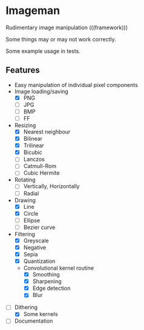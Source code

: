 # Imageman
Rudimentary image manipulation (((framework)))

Some things may or may not work correctly.

Some example usage in tests.

## Features
- Easy manipulation of individual pixel components
- Image loading/saving
    - [x] PNG
    - [ ] JPG
    - [ ] BMP
    - [ ] FF
- Resizing
    - [x] Nearest neighbour
    - [x] Bilinear
    - [x] Trilinear
    - [x] Bicubic
    - [ ] Lanczos
    - [ ] Catmull-Rom
    - [ ] Cubic Hermite
- Rotating
    - [ ] Vertically, Horizontally
    - [ ] Radial
- Drawing
    - [x] Line
    - [x] Circle
    - [ ] Ellipse
    - [ ] Bezier curve
- Filtering
    - [x] Greyscale
    - [x] Negative
    - [x] Sepia
    - [x] Quantization
    - Convolutional kernel routine
        - [x] Smoothing
        - [x] Sharpening
        - [x] Edge detection
        - [x] Blur
- [ ] Dithering
    - [x] Some kernels
- [ ] Documentation
